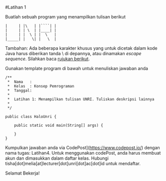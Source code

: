 #Latihan 1

Buatlah sebuah program yang menampilkan tulisan berikut
```
|     | |\   | |````| |
|     | | \  | |____| |
|     | |  \ | |  \   |
|_____| |   \| |   \  |
```

Tambahan: Ada beberapa karakter khusus yang untuk dicetak dalam kode Java harus diberikan tanda \ di depannya, atau dinamakan *escape sequence*. Silahkan baca [rujukan berikut](https://docs.oracle.com/javase/tutorial/java/data/characters.html).

Gunakan template program di bawah untuk menuliskan jawaban anda

```
/**
 *  Nama   : 
 *  Kelas  : Konsep Pemrograman 
 *  Tanggal: 
 *
 *  Latihan 1: Menampilkan tulisan UNRI. Tuliskan deskripsi lainnya
 *
 */

public class HaloUnri {
    
    public static void main(String[] args) {
        
    }
}
```
Kumpulkan jawaban anda via CodePost](https://www.codepost.io/) dengan nama tugas: Latihan4. Untuk menggunakan codePost, anda harus membuat akun dan dimasukkan dalam daftar kelas. Hubungi tisha[dot]melia[at]lecturer[dot]unri[dot]ac[dot]id untuk mendaftar.

Selamat Bekerja!

